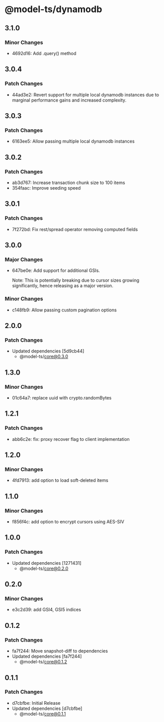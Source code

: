 # @model-ts/dynamodb

## 3.1.0

### Minor Changes

- 4692d16: Add <model>.query() method

## 3.0.4

### Patch Changes

- 44ad3e2: Revert support for multiple local dynamodb instances due to marginal performance gains and increased complexity.

## 3.0.3

### Patch Changes

- 6163ee5: Allow passing multiple local dynamodb instances

## 3.0.2

### Patch Changes

- ab3d767: Increase transaction chunk size to 100 items
- 354faac: Improve seeding speed

## 3.0.1

### Patch Changes

- 7f272bd: Fix rest/spread operator removing computed fields

## 3.0.0

### Major Changes

- 647be0e: Add support for additional GSIs.

  Note: This is potentially breaking due to cursor sizes growing significantly, hence releasing as a major version.

### Minor Changes

- c148fb9: Allow passing custom pagination options

## 2.0.0

### Patch Changes

- Updated dependencies [5d9cb44]
  - @model-ts/core@0.3.0

## 1.3.0

### Minor Changes

- 01c64a7: replace uuid with crypto.randomBytes

## 1.2.1

### Patch Changes

- abb6c2e: fix: proxy recover flag to client implementation

## 1.2.0

### Minor Changes

- 4fd7913: add option to load soft-deleted items

## 1.1.0

### Minor Changes

- f856f4c: add option to encrypt cursors using AES-SIV

## 1.0.0

### Patch Changes

- Updated dependencies [1271431]
  - @model-ts/core@0.2.0

## 0.2.0

### Minor Changes

- e3c2d39: add GSI4, GSI5 indices

## 0.1.2

### Patch Changes

- fa7f244: Move snapshot-diff to dependencies
- Updated dependencies [fa7f244]
  - @model-ts/core@0.1.2

## 0.1.1

### Patch Changes

- d7cbfbe: Initial Release
- Updated dependencies [d7cbfbe]
  - @model-ts/core@0.1.1
